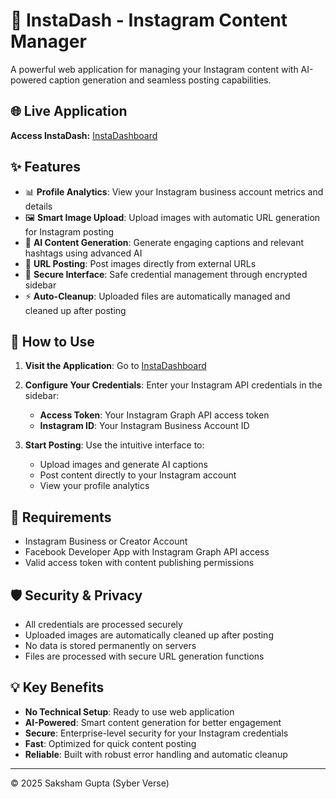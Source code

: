# 📸 InstaDash - Instagram Content Manager

A powerful web application for managing your Instagram content with AI-powered caption generation and seamless posting capabilities.

## 🌐 Live Application

**Access InstaDash:** [InstaDashboard](https://insta-dash.onrender.com)

## ✨ Features

- 📊 **Profile Analytics**: View your Instagram business account metrics and details
- 🖼️ **Smart Image Upload**: Upload images with automatic URL generation for Instagram posting
- 🤖 **AI Content Generation**: Generate engaging captions and relevant hashtags using advanced AI
- 📝 **URL Posting**: Post images directly from external URLs
- 🔐 **Secure Interface**: Safe credential management through encrypted sidebar
- ⚡ **Auto-Cleanup**: Uploaded files are automatically managed and cleaned up after posting

## 🚀 How to Use

1. **Visit the Application**: Go to [InstaDashboard](https://insta-dash.onrender.com)

2. **Configure Your Credentials**: Enter your Instagram API credentials in the sidebar:

   - **Access Token**: Your Instagram Graph API access token
   - **Instagram ID**: Your Instagram Business Account ID

3. **Start Posting**: Use the intuitive interface to:
   - Upload images and generate AI captions
   - Post content directly to your Instagram account
   - View your profile analytics

## 🔧 Requirements

- Instagram Business or Creator Account
- Facebook Developer App with Instagram Graph API access
- Valid access token with content publishing permissions

## 🛡️ Security & Privacy

- All credentials are processed securely
- Uploaded images are automatically cleaned up after posting
- No data is stored permanently on servers
- Files are processed with secure URL generation functions

## 💡 Key Benefits

- **No Technical Setup**: Ready to use web application
- **AI-Powered**: Smart content generation for better engagement
- **Secure**: Enterprise-level security for your Instagram credentials
- **Fast**: Optimized for quick content posting
- **Reliable**: Built with robust error handling and automatic cleanup

---

© 2025 Saksham Gupta (Syber Verse)
